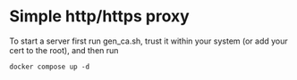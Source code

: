 # Simple http/https proxy

To start a server first run gen_ca.sh, trust it within your system (or add your cert to the root), and then run



``docker compose up -d``